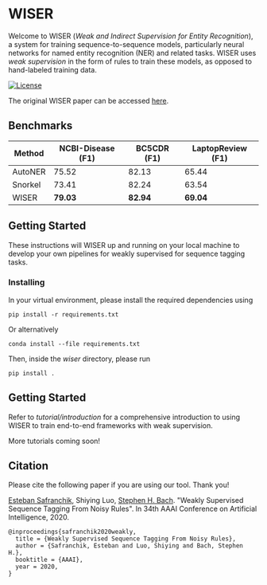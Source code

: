 # WISER

Welcome to WISER (*Weak and Indirect Supervision for Entity Recognition*), a system for training sequence-to-sequence models, particularly neural networks for named entity recognition (NER) and related tasks. WISER uses *weak supervision* in the form of rules to train these models, as opposed to hand-labeled training data.

[![License](https://img.shields.io/badge/License-Apache%202.0-blue.svg)](https://opensource.org/licenses/Apache-2.0)

The original WISER paper can be accessed [here](http://cs.brown.edu/people/sbach/files/safranchik-aaai20.pdf).

## Benchmarks

| Method | NCBI-Disease (F1) | BC5CDR (F1) | LaptopReview (F1) |
| ------------- |-------------| -----| -----|
| AutoNER | 75.52 | 82.13 | 65.44 |
| Snorkel | 73.41 | 82.24 | 63.54 |
| WISER | **79.03** | **82.94** | **69.04** |

## Getting Started

These instructions will WISER up and running on your local machine to develop your own pipelines for weakly supervised for sequence tagging tasks.

### Installing

In your virtual environment, please install the required dependencies using

```
pip install -r requirements.txt
```

Or alternatively

```
conda install --file requirements.txt
```

Then, inside the *wiser* directory, please run

```
pip install .
```

## Getting Started

Refer to *tutorial/introduction* for a comprehensive introduction to using WISER to train end-to-end frameworks with weak supervision. 

More tutorials coming soon!

## Citation

Please cite the following paper if you are using our tool. Thank you!

[Esteban Safranchik](https://twitter.com/safranchik_e), Shiying Luo, [Stephen H. Bach](https://twitter.com/stevebach). "Weakly Supervised Sequence Tagging From Noisy Rules". In 34th AAAI Conference on Artificial Intelligence, 2020.

```
@inproceedings{safranchik2020weakly,
  title = {Weakly Supervised Sequence Tagging From Noisy Rules}, 
  author = {Safranchik, Esteban and Luo, Shiying and Bach, Stephen H.}, 
  booktitle = {AAAI}, 
  year = 2020, 
}
```
